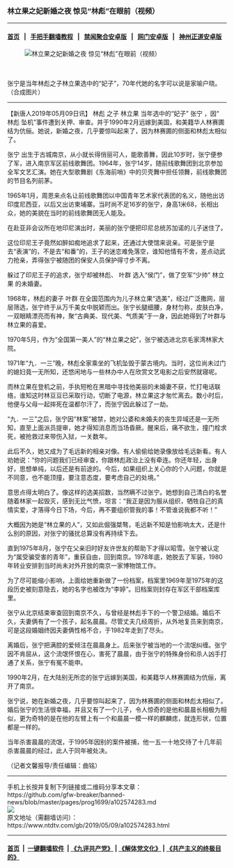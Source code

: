 ### 林立果之妃新婚之夜 惊见“林彪”在眼前（视频）
------------------------

#### [首页](https://github.com/gfw-breaker/banned-news/blob/master/README.md) &nbsp;&nbsp;|&nbsp;&nbsp; [手把手翻墙教程](https://github.com/gfw-breaker/guides/wiki) &nbsp;&nbsp;|&nbsp;&nbsp; [禁闻聚合安卓版](https://github.com/gfw-breaker/bn-android) &nbsp;&nbsp;|&nbsp;&nbsp; [网门安卓版](https://github.com/oGate2/oGate) &nbsp;&nbsp;|&nbsp;&nbsp; [神州正道安卓版](https://github.com/SzzdOgate/update) 



<div><div class="featured_image">
 <ok href="https://i.ntdtv.com/assets/uploads/2019/05/041e3103c4f5751986ee9782d7196c56.jpg" target="_blank">
  <figure>
   <img alt="林立果之妃新婚之夜 惊见“林彪”在眼前（视频）" src="https://i.ntdtv.com/assets/uploads/2019/05/041e3103c4f5751986ee9782d7196c56-800x450.jpg"/>
  </figure><br/><br/>
 </ok>
 <span class="caption">
  张宁是当年林彪之子林立果选中的“妃子”，70年代她的名字可以说是家喻户晓。（合成图片）
 </span>
</div>
</div><hr/><div><div class="post_content" itemprop="articleBody">
 <p>
  【新唐人2019年05月09日讯】
  <ok href="https://www.ntdtv.com/gb/林彪.htm">
   林彪
  </ok>
  之子
  <ok href="https://www.ntdtv.com/gb/林立果.htm">
   林立果
  </ok>
  当年选中的“妃子”
  <ok href="https://www.ntdtv.com/gb/张宁.htm">
   张宁
  </ok>
  ，因“
  <ok href="https://www.ntdtv.com/gb/林彪.htm">
   林彪
  </ok>
  坠机”事件遭到关押、审查。并于1990年2月远嫁到美国，和美籍华人林赛圃结为伉俪。她说，新婚之夜，几乎要惊叫起来了，因为林赛圃的侧面和林彪太相似了。
 </p>
 <p>
  <ok href="https://www.ntdtv.com/gb/张宁.htm">
   张宁
  </ok>
  出生于古城南京，从小就长得俏丽可人，能歌善舞，因此10岁时，张宁便参了军，进入南京军区前线歌舞团。1964年，张宁14岁，随前线歌舞团到北京参加全军文艺汇演。她在大型歌舞剧《东海前哨》中的贝壳舞中担任领舞，前线歌舞团的节目名列前茅。
 </p>
 <p>
  1965年1月，周恩来点名让前线歌舞团以中国青年艺术家代表团的名义，随他出访印度尼西亚，以后又出访柬埔寨。当时尚不足16岁的张宁，身高1米68，长相出众，她的美貌在当时的前线歌舞团无人能及。
 </p>
 <p>
  在赴亚非会议所在地印尼演出时，美丽的张宁便把印尼总统苏加诺的儿子迷住了。
 </p>
 <p>
  这位印尼王子竟然如醉如痴地追求了起来，还通过大使馆来说亲。可是张宁是去“表演”的，不是去“和番”的，王子的迷恋难免落空，谁知他情有不舍，差点动武力抢亲，弄得张宁被随团的保安人员保护得寸步不离。
 </p>
 <p>
  躲过了印尼王子的追求，张宁却被林彪、
  <ok href="https://www.ntdtv.com/gb/叶群.htm">
   叶群
  </ok>
  选入“侯门”，做了空军“少帅”
  <ok href="https://www.ntdtv.com/gb/林立果.htm">
   林立果
  </ok>
  的未婚妻。
 </p>
 <p>
 </p>
 <p>
  1968年，林彪的妻子
  <ok href="https://www.ntdtv.com/gb/叶群.htm">
   叶群
  </ok>
  在全国范围内为儿子林立果“选美”，经过广泛撒网，层层筛选，张宁终于从万千美女中脱颖而出。张宁长腿细腰，身材匀称，皮肤白净，一双眼睛漂亮而有神，聚“古典美、现代美、气质美”于一身，因此她得到了叶群与林立果的喜爱。
 </p>
 <p>
  1970年5月，作为“全国第一美人”的“林立果之妃”，张宁被选进北京毛家湾林家大院。
 </p>
 <p>
  1971年“九．一三”晚，林彪全家乘坐的飞机坠毁于蒙古境内。当时，这位尚未过门的媳妇竟一无所知，还悠闲地与一些林办中人在欣赏文艺电影之后安然就寝呢。
 </p>
 <p>
  而林立果在登机之前，手执短枪在黑暗中寻找他美丽的未婚妻不获，忙打电话联络，谁知这时林豆豆已采取行动，切断了电源，林立果这才匆忙离去。数小时后，他便与父母一起摔死在温都尔汗了，而张宁因此躲过了一劫。
 </p>
 <p>
  “九．一三”之后，张宁因“林案”被禁，她对公婆和未婚夫的丧生异域还是一无所知，直至上面派员提审，她才得知消息而当场昏厥。醒来后，痛不欲生，撞门栓求死，被抢救过来带伤入狱，一关数年。
 </p>
 <p>
  此后不久，她又成为了毛远新的相亲对像。有人偷偷给她录像放给毛远新看。有人劝她说：“你的问题我们已经审查，你跟林彪政治上没有牵连。你还年轻，出身好，思想单纯，以后还是有前途的。今后，如果组织上关心你的个人问题，你就是不同意，也不能顶撞，要注意态度，要考虑自己的处境。”
 </p>
 <p>
  意思点得太明白了。像这样的选美招数，当然瞒不过张宁。她想到自己清白的名誉随着林家一起毁灭，感到无比气愤，坦言：“我正是因为服从组织，牺牲自己的真情实爱，才落得今日下场，今后，再不要组织管我的事！不管谁说我都不听！”
 </p>
 <p>
  大概因为她是“林立果的人”，又如此倔强桀骜，毛远新不知是怕影响太大，还是什么别的原因，对张宁的骚扰总算没有再持续下去。
 </p>
 <p>
  直到1975年8月，张宁在父亲旧时好友许世友的帮助下才得以昭雪。张宁被认定为“属受骗受害的青年”，重获自由，回到南京。1978年底，她脱去了军装，1980年转业安排到当时尚未对外开放的南京一家博物馆工作。
 </p>
 <p>
  为了尽可能缩小影响，上面给她重新做了一份档案，档案里1969年至1975年的这段历史被刻意隐去，她的名字也被改为“李婷”。旧档案则封存在军区干部档案库里。
 </p>
 <p>
  张宁从北京结束审查回到南京不久，与曾经是林彪手下的一个警卫结婚。婚后不久，夫妻俩有了一个孩子，起名晨晨。尽管丈夫几经周折，从外地复员来到南京，可是这段婚姻终因夫妻俩性格不合，于1982年走到了尽头。
 </p>
 <p>
  离婚后，张宁把满腔的爱倾注在晨晨身上。后来张宁被当地的一个流氓纠缠。张宁因不肯屈从，这个流氓怀恨在心，害死了晨晨，由于张宁的特殊身份和杀人凶手打通了关系，张宁有冤不能申。
 </p>
 <p>
  1990年2月，在大陆别无所恋的张宁远嫁到美国，和美籍华人林赛圃结为伉俪，离开了南京。
 </p>
 <p>
  张宁说，她在新婚之夜，几乎要惊叫起来了，因为林赛圃的侧面和林彪太相似了。婚后张宁的生活很幸福，并且又有了一个儿子，令人惊奇的是他和晨晨长相极为相似，更为奇特的是在他的左臂上有一个和晨晨一模一样的麒麟痣，就连形状，位置都是一样的。
 </p>
 <p>
  当年杀害晨晨的流氓，于1995年因别的案件被捕，他一五一十地交待了十几年前杀害晨晨的经过，此人于同年被处决。
 </p>
 <p>
  （记者文馨报导/责任编辑：曲铭）
 </p>
 <div class="single_ad">
 </div>
</div>
</div>
<hr/>
手机上长按并复制下列链接或二维码分享本文章：<br/>
https://github.com/gfw-breaker/banned-news/blob/master/pages/prog1699/a102574283.md <br/>
<a href='https://github.com/gfw-breaker/banned-news/blob/master/pages/prog1699/a102574283.md'><img src='https://github.com/gfw-breaker/banned-news/blob/master/pages/prog1699/a102574283.md.png'/></a> <br/>
原文地址（需翻墙访问）：https://www.ntdtv.com/gb/2019/05/09/a102574283.html


------------------------
#### [首页](https://github.com/gfw-breaker/banned-news/blob/master/README.md) &nbsp;|&nbsp; [一键翻墙软件](https://github.com/gfw-breaker/nogfw/blob/master/README.md) &nbsp;| [《九评共产党》](https://github.com/gfw-breaker/9ping.md/blob/master/README.md#九评之一评共产党是什么) | [《解体党文化》](https://github.com/gfw-breaker/jtdwh.md/blob/master/README.md) | [《共产主义的终极目的》](https://github.com/gfw-breaker/gczydzjmd.md/blob/master/README.md)


<img src='http://gfw-breaker.win/banned-news/pages/prog1699/a102574283.md' width='0px' height='0px'/>